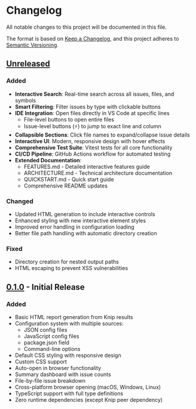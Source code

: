 # Changelog

All notable changes to this project will be documented in this file.

The format is based on [Keep a Changelog](https://keepachangelog.com/en/1.0.0/),
and this project adheres to [Semantic Versioning](https://semver.org/spec/v2.0.0.html).

## [Unreleased]

### Added

- **Interactive Search**: Real-time search across all issues, files, and symbols
- ️**Smart Filtering**: Filter issues by type with clickable buttons
- **IDE Integration**: Open files directly in VS Code at specific lines
  - File-level buttons to open entire files
  - Issue-level buttons (⚡) to jump to exact line and column
- **Collapsible Sections**: Click file names to expand/collapse issue details
- **Interactive UI**: Modern, responsive design with hover effects
- **Comprehensive Test Suite**: Vitest tests for all core functionality
- **CI/CD Pipeline**: GitHub Actions workflow for automated testing
- **Extended Documentation**:
  - FEATURES.md - Detailed interactive features guide
  - ARCHITECTURE.md - Technical architecture documentation
  - QUICKSTART.md - Quick start guide
  - Comprehensive README updates

### Changed

- Updated HTML generation to include interactive controls
- Enhanced styling with new interactive element styles
- Improved error handling in configuration loading
- Better file path handling with automatic directory creation

### Fixed

- Directory creation for nested output paths
- HTML escaping to prevent XSS vulnerabilities

## [0.1.0] - Initial Release

### Added

- Basic HTML report generation from Knip results
- Configuration system with multiple sources:
  - JSON config files
  - JavaScript config files
  - package.json field
  - Command-line options
- Default CSS styling with responsive design
- Custom CSS support
- Auto-open in browser functionality
- Summary dashboard with issue counts
- File-by-file issue breakdown
- Cross-platform browser opening (macOS, Windows, Linux)
- TypeScript support with full type definitions
- Zero runtime dependencies (except Knip peer dependency)

[Unreleased]: https://github.com/yourusername/knip-html-reporter/compare/v0.1.0...HEAD
[0.1.0]: https://github.com/yourusername/knip-html-reporter/releases/tag/v0.1.0
